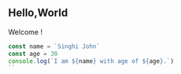 ## Hello,World

Welcome !

```javascript
const name = `Singhi John`
const age = 30
console.log(`I am ${name} with age of ${age}.`)
``

